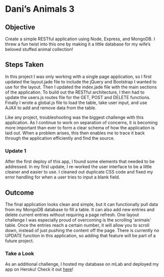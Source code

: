 # Dani’s Animals 3

## Objective 
Create a simple RESTful application using Node, Express, and MongoDB. I threw a fun twist into this one by making it a little database for my wife’s beloved stuffed animal collection!

## Steps Taken
In this project I was only working with a single page application, so I first updated the layout.jade file to include the jQuery and Bootstrap I wanted to use for the layout. Then I updated the index.jade file with the main sections of the application. To build out the RESTful architecture, I then had to update the users.js routes file for the GET, POST and DELETE functions. Finally I wrote a global.js file to load the table, take user input, and use AJAX to add and remove data from the table.
  
Like any project, troubleshooting was the biggest challenge with this application. As I continue to work on separation of concerns, it is becoming more important than ever to form a clear schema of how the application is laid out. When a problem arises, this then enables me to trace it back through the application efficiently and find the source. 

### Update 1
After the first deploy of this app, I found some elements that needed to be addressed. In my first update, I re-worked the user interface to be a little cleaner and easier to use. I cleaned out duplicate CSS code and fixed my error handling for when a user tries to input a blank field.

## Outcome
The final application looks clean and simple, but it can functionally pull data from my MongoDB database to fill a table. It can also add new entries and delete current entries without requiring a page refresh. One layout challenge I was especially proud of overcoming is the scrolling 'animals' table. Once the entries reach a certain number, it will allow you to scroll down, instead of just pushing the content off the page. There is currently no UPDATE function in this application, so adding that feature will be part of a future project.

### Take a Look
As an additional challenge, I hosted my database on mLab and deployed my app on Heroku! Check it out [here](https://dani-animals-3.herokuapp.com/)!
